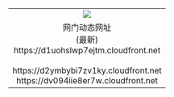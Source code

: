 ﻿<table>
  <tr></tr>
  <tr><td colspan=2 align=center><img src="https://d1uohslwp7ejtm.cloudfront.net/Up/oGate.jpg" /></td></tr>
  <tr><td colspan=2 align=center>网门动态网址<br/>(最新)
<br>https://d1uohslwp7ejtm.cloudfront.net
<br/>
<br>https://d2ymbybi7zv1ky.cloudfront.net
<br>https://dv094iie8er7w.cloudfront.net
    </td>
  </tr>
</table>
